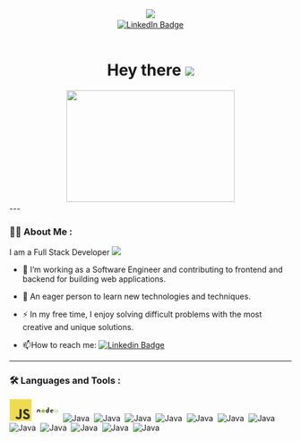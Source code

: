 
<div id="header" align="center">
  <img src="https://media.giphy.com/media/L1R1tvI9svkIWwpVYr/giphy.gif" width="300"/>
</div>
<div id="badges" align="center">
  <a href="your-linkedin-URL">
    <img src="https://img.shields.io/badge/LinkedIn-blue?style=for-the-badge&logo=linkedin&logoColor=white" alt="LinkedIn Badge"/>
  </a>
 </div>
 <div align="center">
  <img src="https://komarev.com/ghpvc/?username=3dsedi&style=flat-square&color=blue" alt=""/>
  </div>
  <h1 align="center">
  Hey there
  <img src="https://media.giphy.com/media/hvRJCLFzcasrR4ia7z/giphy.gif" width="30px"/>
</h1>
<div align="center">
  <img src="https://media.giphy.com/media/hpXdHPfFI5wTABdDx9/giphy.gif" width="300" height="200" />
</div>
---

### :woman_technologist: About Me : 
I am a Full Stack Developer <img src="https://media.giphy.com/media/WUlplcMpOCEmTGBtBW/giphy.gif" width="30"> 
- :telescope: I’m working as a Software Engineer and contributing to frontend and backend for building web applications.

- :seedling: An eager person to learn new technologies and techniques.

- :zap: In my free time, I enjoy solving difficult problems with the most creative and unique solutions.

- :mailbox:How to reach me: [![Linkedin Badge](https://img.shields.io/badge/-linkdin-blue?style=flat&logo=Linkedin&logoColor=white)](https://www.linkedin.com/in/sedigheh-ghazinezam-3753aa7b/)
- ---

### :hammer_and_wrench: Languages and Tools :
<div>
  <img src="https://github.com/devicons/devicon/blob/master/icons/javascript/javascript-original.svg" title="Java" alt="Java" width="40" height="40"/>&nbsp;
   <img src="https://github.com/devicons/devicon/blob/master/icons/nodejs/nodejs-original-wordmark.svg" title="Java" alt="Java" width="40" height="40"/>&nbsp;
  <img src="" title="Java" alt="Java" width="40" height="40"/>&nbsp;
  <img src="" title="Java" alt="Java" width="40" height="40"/>&nbsp;
  <img src="" title="Java" alt="Java" width="40" height="40"/>&nbsp;
  <img src="" title="Java" alt="Java" width="40" height="40"/>&nbsp;
  <img src="" title="Java" alt="Java" width="40" height="40"/>&nbsp;
  <img src="" title="Java" alt="Java" width="40" height="40"/>&nbsp;
  <img src="" title="Java" alt="Java" width="40" height="40"/>&nbsp;
  <img src="" title="Java" alt="Java" width="40" height="40"/>&nbsp;
  <img src="" title="Java" alt="Java" width="40" height="40"/>&nbsp;
  <img src="" title="Java" alt="Java" width="40" height="40"/>&nbsp;
  <img src="" title="Java" alt="Java" width="40" height="40"/>&nbsp;
  <img src="" title="Java" alt="Java" width="40" height="40"/>&nbsp;
  
  </div>

<!--
**3dsedi/3dsedi** is a ✨ _special_ ✨ repository because its `README.md` (this file) appears on your GitHub profile.

Here are some ideas to get you started:

- 🔭 I’m currently working on ...
- 🌱 I’m currently learning ...
- 👯 I’m looking to collaborate on ...
- 🤔 I’m looking for help with ...
- 💬 Ask me about ...
- 📫 How to reach me: ...
- 😄 Pronouns: ...
- ⚡ Fun fact: ...
-->
